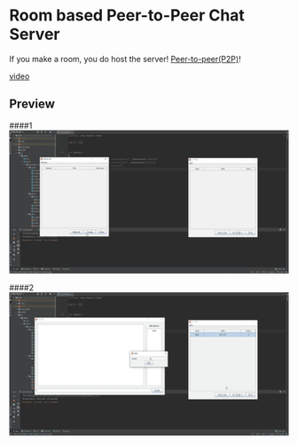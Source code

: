 # Room based Peer-to-Peer Chat Server

If you make a room, you do host the server! [Peer-to-peer(P2P)](https://en.wikipedia.org/wiki/Peer-to-peer)!

[video](https://youtu.be/hDJYDsDg6Cs)

## Preview

####1
![img](.github/preview1.gif)

####2
![img](.github/preview2.gif)